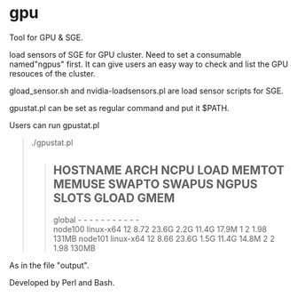 gpu
===

Tool for GPU & SGE.

load sensors of SGE for GPU cluster. Need to set a consumable named"ngpus" first. It can give users an easy way to check and list the GPU resouces of the cluster.

gload_sensor.sh and nvidia-loadsensors.pl are load sensor scripts for SGE. 

gpustat.pl can be set as regular command and put it $PATH.

Users can run gpustat.pl

>./gpustat.pl
>>HOSTNAME                ARCH         NCPU  LOAD  MEMTOT  MEMUSE  SWAPTO  SWAPUS  NGPUS  SLOTS  GLOAD  GMEM
>>-----------------------------------------------------------------------------------------------------------
>>global                  -               -     -       -       -       -       -    -     -      -      -   
>>node100                 linux-x64      12  8.72   23.6G    2.2G   11.4G   17.9M    1     2     1.98   131MB 
>>node101                 linux-x64      12  8.66   23.6G    1.5G   11.4G   14.8M    2     2     1.98   130MB 
 
As in the file "output".

Developed by Perl and Bash.

